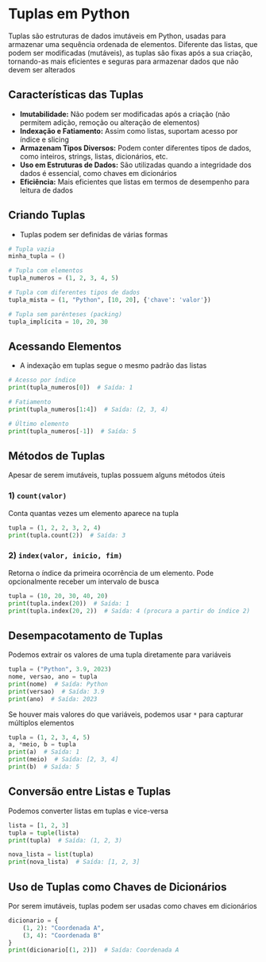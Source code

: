 # Tuplas em Python

Tuplas são estruturas de dados imutáveis em Python, usadas para armazenar uma sequência ordenada de elementos. Diferente das listas, que podem ser modificadas (mutáveis), as tuplas são fixas após a sua criação, tornando-as mais eficientes e seguras para armazenar dados que não devem ser alterados

## Características das Tuplas
- **Imutabilidade:** Não podem ser modificadas após a criação (não permitem adição, remoção ou alteração de elementos)
- **Indexação e Fatiamento:** Assim como listas, suportam acesso por índice e slicing
- **Armazenam Tipos Diversos:** Podem conter diferentes tipos de dados, como inteiros, strings, listas, dicionários, etc.
- **Uso em Estruturas de Dados:** São utilizadas quando a integridade dos dados é essencial, como chaves em dicionários
- **Eficiência:** Mais eficientes que listas em termos de desempenho para leitura de dados

## Criando Tuplas
- Tuplas podem ser definidas de várias formas
```python
# Tupla vazia
minha_tupla = ()

# Tupla com elementos
tupla_numeros = (1, 2, 3, 4, 5)

# Tupla com diferentes tipos de dados
tupla_mista = (1, "Python", [10, 20], {'chave': 'valor'})

# Tupla sem parênteses (packing)
tupla_implícita = 10, 20, 30
```

## Acessando Elementos
- A indexação em tuplas segue o mesmo padrão das listas
```python
# Acesso por índice
print(tupla_numeros[0])  # Saída: 1

# Fatiamento
print(tupla_numeros[1:4])  # Saída: (2, 3, 4)

# Último elemento
print(tupla_numeros[-1])  # Saída: 5
```

## Métodos de Tuplas
Apesar de serem imutáveis, tuplas possuem alguns métodos úteis

### 1) `count(valor)`
Conta quantas vezes um elemento aparece na tupla
```python
tupla = (1, 2, 2, 3, 2, 4)
print(tupla.count(2))  # Saída: 3
```

### 2) `index(valor, inicio, fim)`
Retorna o índice da primeira ocorrência de um elemento. Pode opcionalmente receber um intervalo de busca
```python
tupla = (10, 20, 30, 40, 20)
print(tupla.index(20))  # Saída: 1
print(tupla.index(20, 2))  # Saída: 4 (procura a partir do índice 2)
```

## Desempacotamento de Tuplas
Podemos extrair os valores de uma tupla diretamente para variáveis
```python
tupla = ("Python", 3.9, 2023)
nome, versao, ano = tupla
print(nome)  # Saída: Python
print(versao)  # Saída: 3.9
print(ano)  # Saída: 2023
```

Se houver mais valores do que variáveis, podemos usar `*` para capturar múltiplos elementos
```python
tupla = (1, 2, 3, 4, 5)
a, *meio, b = tupla
print(a)  # Saída: 1
print(meio)  # Saída: [2, 3, 4]
print(b)  # Saída: 5
```

## Conversão entre Listas e Tuplas
Podemos converter listas em tuplas e vice-versa
```python
lista = [1, 2, 3]
tupla = tuple(lista)
print(tupla)  # Saída: (1, 2, 3)

nova_lista = list(tupla)
print(nova_lista)  # Saída: [1, 2, 3]
```

## Uso de Tuplas como Chaves de Dicionários
Por serem imutáveis, tuplas podem ser usadas como chaves em dicionários
```python
dicionario = {
    (1, 2): "Coordenada A",
    (3, 4): "Coordenada B"
}
print(dicionario[(1, 2)])  # Saída: Coordenada A
```
